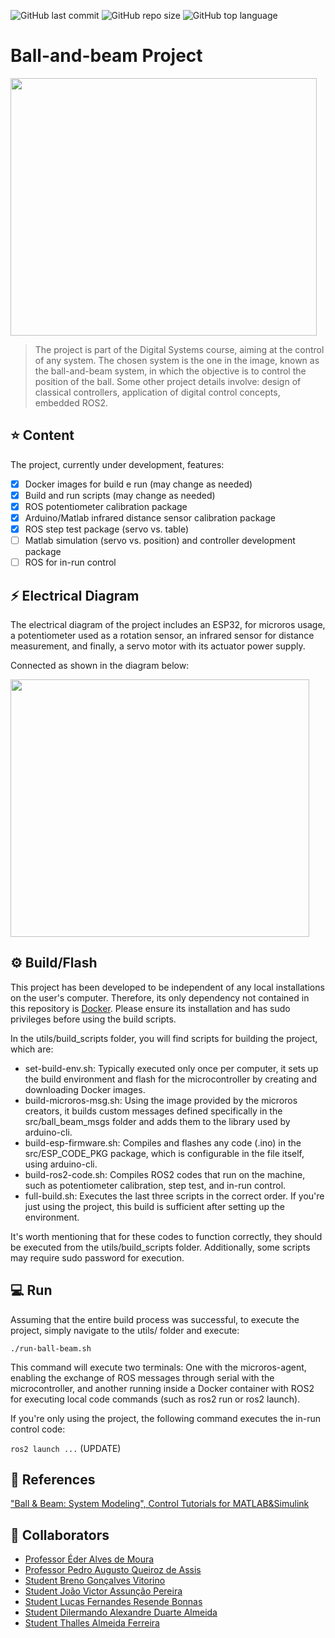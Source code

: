 ![GitHub last commit](https://img.shields.io/github/last-commit/luis-cmenezes/ball-beam)
![GitHub repo size](https://img.shields.io/github/repo-size/luis-cmenezes/ball-beam)
![GitHub top language](https://img.shields.io/github/languages/top/luis-cmenezes/ball-beam)

# Ball-and-beam Project

<img src="https://encrypted-tbn0.gstatic.com/images?q=tbn:ANd9GcQwLzoRfZndQdFkY2GrG0Fa56MpodpUgbtSf7SZl1vbaQ&s" width="490" height="412">

> The project is part of the Digital Systems course, aiming at the control of any system.
> The chosen system is the one in the image, known as the ball-and-beam system, in which the objective is to control the position of the ball.
> Some other project details involve: design of classical controllers, application of digital control concepts, embedded ROS2.

## ⭐ Content
The project, currently under development, features:

- [x] Docker images for build e run (may change as needed)
- [x] Build and run scripts (may change as needed)
- [x] ROS potentiometer calibration package
- [x] Arduino/Matlab infrared distance sensor calibration package
- [x] ROS step test package (servo vs. table)
- [ ] Matlab simulation (servo vs. position) and controller development package
- [ ] ROS for in-run control

## ⚡ Electrical Diagram

The electrical diagram of the project includes an ESP32, for microros usage, a potentiometer used as a rotation sensor, an infrared sensor for distance measurement, and finally, a servo motor with its actuator power supply.

Connected as shown in the diagram below:

<img src="https://i.imgur.com/N8nYxcS.png" width="478" height="412">

## ⚙️ Build/Flash
This project has been developed to be independent of any local installations on the user's computer. Therefore, its only dependency not contained in this repository is [Docker](https://docs.docker.com/desktop/install/linux-install/). 
Please ensure its installation and has sudo privileges before using the build scripts.

In the utils/build_scripts folder, you will find scripts for building the project, which are:

- set-build-env.sh: Typically executed only once per computer, it sets up the build environment and flash for the microcontroller by creating and downloading Docker images.
- build-microros-msg.sh: Using the image provided by the microros creators, it builds custom messages defined specifically in the src/ball_beam_msgs folder and adds them to the library used by arduino-cli.
- build-esp-firmware.sh: Compiles and flashes any code (.ino) in the src/ESP_CODE_PKG package, which is configurable in the file itself, using arduino-cli.
- build-ros2-code.sh: Compiles ROS2 codes that run on the machine, such as potentiometer calibration, step test, and in-run control.
- full-build.sh: Executes the last three scripts in the correct order. If you're just using the project, this build is sufficient after setting up the environment.

It's worth mentioning that for these codes to function correctly, they should be executed from the utils/build_scripts folder. Additionally, some scripts may require sudo password for execution.

## 💻 Run
Assuming that the entire build process was successful, to execute the project, simply navigate to the utils/ folder and execute:

```./run-ball-beam.sh ```

This command will execute two terminals: One with the microros-agent, enabling the exchange of ROS messages through serial with the microcontroller, and another running inside a Docker container with ROS2 for executing local code commands (such as ros2 run or ros2 launch).

If you're only using the project, the following command executes the in-run control code:

```ros2 launch ...``` (UPDATE)

## 📖 References
["Ball & Beam: System Modeling", Control Tutorials for MATLAB&Simulink](https://ctms.engin.umich.edu/CTMS/index.php?example=BallBeam&section=SystemModeling)

## 🤝 Collaborators
- [Professor Éder Alves de Moura](http://www.feelt.ufu.br/pessoas/docentes/eder-alves-de-moura) 
- [Professor Pedro Augusto Queiroz de Assis](http://www.femec.ufu.br/pessoas/docentes/pedro-augusto-queiroz-de-assis)
- [Student Breno Gonçalves Vitorino](https://github.com/brenogvit)
- [Student João Victor Assunção Pereira](https://github.com/Felicxio)
- [Student Lucas Fernandes Resende Bonnas](https://github.com/lucasbonnas) 
- [Student Dilermando Alexandre Duarte Almeida](https://github.com/De4lerr)
- [Student Thalles Almeida Ferreira](https://github.com/Thaaferreira)
